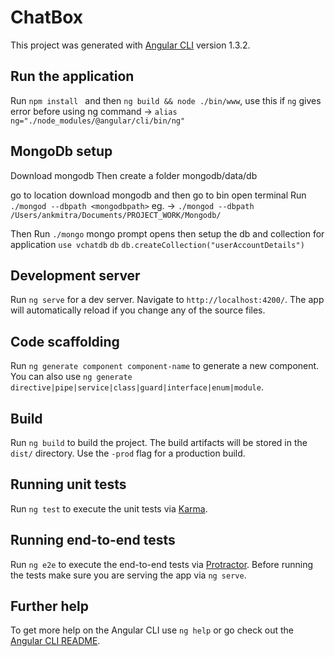 # ChatBox

This project was generated with [Angular CLI](https://github.com/angular/angular-cli) version 1.3.2.

## Run the application
Run `npm install ` and then `ng build && node ./bin/www`, 
use this if `ng` gives error before using ng command -> ` alias ng="./node_modules/@angular/cli/bin/ng" `

## MongoDb setup
Download mongodb
Then create a folder mongodb/data/db

go to location download mongodb and then go to bin open terminal
Run ` ./mongod --dbpath <mongodbpath> `
eg. -> ` ./mongod --dbpath /Users/ankmitra/Documents/PROJECT_WORK/Mongodb/ `

Then Run ` ./mongo `
mongo prompt opens then setup the db and collection for application
` use vchatdb `
` db `
` db.createCollection("userAccountDetails") `
## Development server

Run `ng serve` for a dev server. Navigate to `http://localhost:4200/`. The app will automatically reload if you change any of the source files.

## Code scaffolding

Run `ng generate component component-name` to generate a new component. You can also use `ng generate directive|pipe|service|class|guard|interface|enum|module`.

## Build

Run `ng build` to build the project. The build artifacts will be stored in the `dist/` directory. Use the `-prod` flag for a production build.

## Running unit tests

Run `ng test` to execute the unit tests via [Karma](https://karma-runner.github.io).

## Running end-to-end tests

Run `ng e2e` to execute the end-to-end tests via [Protractor](http://www.protractortest.org/).
Before running the tests make sure you are serving the app via `ng serve`.

## Further help

To get more help on the Angular CLI use `ng help` or go check out the [Angular CLI README](https://github.com/angular/angular-cli/blob/master/README.md).

